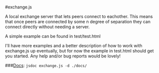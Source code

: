 #exchange.js

A local exchange server that lets peers connect to eachother. This means that once peers are connected by some n degree
of separation they can connect directly without needing a server.

A simple example can be found in test/test.html

I'll have more examples and a better description of how to work with exchange.js up eventually, but for now the
example in test.html should get you started. Any help and/or bug reports would be lovely!


###[Docs](http://whytheplatypus.github.io/exchange.js/docs/):
`jsdoc exchange.js -d ./docs/`
